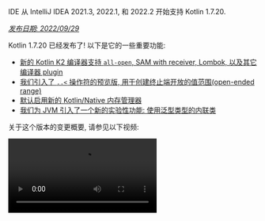 [//]: # (title: Kotlin 1.7.20 版中的新功能)

<tldr>
   <p>IDE 从 IntelliJ IDEA 2021.3, 2022.1, 和 2022.2 开始支持 Kotlin 1.7.20.</p>
</tldr>

_[发布日期: 2022/09/29](releases.md#release-details)_

Kotlin 1.7.20 已经发布了! 以下是它的一些重要功能:

* [新的 Kotlin K2 编译器支持 `all-open`, SAM with receiver, Lombok, 以及其它编译器 plugin](#support-for-kotlin-k2-compiler-plugins)
* [我们引入了 `..<` 操作符的预览版, 用于创建终止端开放的值范围(open-ended range)](#preview-of-the-operator-for-creating-open-ended-ranges)
* [默认启用新的 Kotlin/Native 内存管理器](#the-new-kotlin-native-memory-manager-enabled-by-default)
* [我们为 JVM 引入了一个新的实验性功能: 使用泛型类型的内联类](#generic-inline-classes)

关于这个版本的变更概要, 请参见以下视频:

<video src="https://www.youtube.com/v/OG9npowJgE8" title="Kotlin 1.7.20 版中的新功能"/>

## 对 Kotlin K2 编译器 plugin 的支持 {id="support-for-kotlin-k2-compiler-plugins"}

Kotlin 开发组还在继续稳定 K2 编译器.
K2 仍然在 **Alpha** 阶段
(如同 [Kotlin 1.7.0 发布版中宣布](whatsnew17.md#new-kotlin-k2-compiler-for-the-jvm-in-alpha) 的那样),
但现在它支持几种编译器 plugin.
你可以关注 [这个 YouTrack issue](https://youtrack.jetbrains.com/issue/KT-52604), 从 Kotlin 开发组得到新编译器的最新信息.

从 1.7.20 版开始, Kotlin K2 编译器支持以下 plugin:

* [`all-open`](all-open-plugin.md)
* [`no-arg`](no-arg-plugin.md)
* [SAM with receiver](sam-with-receiver-plugin.md)
* [Lombok](lombok.md)
* AtomicFU
* `jvm-abi-gen`

> 新的 K2 编译器的 Alpha 版只能用于 JVM 项目.
> 不支持 Kotlin/JS, Kotlin/Native, 或其他跨平台项目.
>
{style="warning"}

关于新的编译器以及它的益处, 请观看以下视频:
* [通往新 Kotlin 编译器之路](https://www.youtube.com/watch?v=iTdJJq_LyoY)
* [K2 编译器: 概要介绍](https://www.youtube.com/watch?v=db19VFLZqJM)

### 如何启用 Kotlin K2 编译器

要启用并测试 Kotlin K2 编译器, 请使用以下编译器选项:

```bash
-Xuse-k2
```

你可以在你的 `build.gradle(.kts)` 文件中指定这个选项:

<tabs group="build-script">
<tab title="Kotlin" group-key="kotlin">

```kotlin
tasks.withType<KotlinCompile> {
    kotlinOptions.useK2 = true
}
```

</tab>
<tab title="Groovy" group-key="groovy">

```groovy
compileKotlin {
    kotlinOptions.useK2 = true
}
```
</tab>
</tabs>

你可以在你的 JVM 项目中查看性能提升, 并与旧编译器的性能进行比较.

### 留下你对于新 K2 编译器的反馈意见

我们非常感谢你任何形式的反馈意见:
* 在 Kotlin Slack 中直接向 K2 开发者提供你的反馈意见: [得到邀请](https://surveys.jetbrains.com/s3/kotlin-slack-sign-up?_gl=1*ju6cbn*_ga*MTA3MTk5NDkzMC4xNjQ2MDY3MDU4*_ga_9J976DJZ68*MTY1ODMzNzA3OS4xMDAuMS4xNjU4MzQwODEwLjYw),
  并加入 [#k2-early-adopters](https://kotlinlang.slack.com/archives/C03PK0PE257) 频道.
* 如果在使用新 K2 编译器时遇到的任何问题, 请向 [我们的问题追踪系统](https://kotl.in/issue) 提交报告.
* [开启 **Send usage statistics** 选项](https://www.jetbrains.com/help/idea/settings-usage-statistics.html),
  允许 JetBrains 收集关于 K2 使用情况的匿名统计数据.

## 语言功能

Kotlin 1.7.20 引入了一些新的语言功能特性的预览版, 并对构建器类型推断增加了一些限制:

* [..< 操作符的预览版, 用于创建终止端开放的值范围(open-ended range)](#preview-of-the-operator-for-creating-open-ended-ranges)
* [新的 data object 声明](#improved-string-representations-for-singletons-and-sealed-class-hierarchies-with-data-objects)
* [构建器类型推断的限制](#new-builder-type-inference-restrictions)

### `..<` 操作符的预览版, 用于创建终止端开放的值范围(open-ended range) {id="preview-of-the-operator-for-creating-open-ended-ranges"}

> 这个新操作符是 [实验性功能](components-stability.md#stability-levels-explained), 在 IDE 中只有非常有限的支持.
>
{style="warning"}

这个发布版引入了新的 `..<` 操作符. Kotlin 已经有了 `..` 操作符来表达一个值范围.
新的 `..<` 操作符与 `until` 函数类似, 帮助你定义终止端开放的值范围.

<video src="https://www.youtube.com/watch?v=v0AHdAIBnbs" title="用于创建终止端开放的值范围(open-ended range)的新操作符"/>

我们的研究显示, 这个新操作符更适合表示终止端开放的值范围, 更清楚的表示值范围的上界没有包含在内.

下面是在 `when` 表达式中使用 `..<` 操作符的示例:

```kotlin
when (value) {
    in 0.0..<0.25 -> // 第 1 个 1/4
    in 0.25..<0.5 -> // 第 2 个 1/4
    in 0.5..<0.75 -> // 第 3 个 1/4
    in 0.75..1.0 ->  // 最后 1 个 1/4  <- 注意这里是封闭的值范围
}
```
{validate="false"}

#### 标准库 API 的变更

在共通的 Kotlin 标准库的 `kotlin.ranges` 包中, 将会引入以下新的类型和操作:

##### 新的 OpenEndRange&lt;T&gt; 接口

用于表达终止端开放的值范围的新接口与已有的 `ClosedRange<T>` 接口非常类似:

```kotlin
interface OpenEndRange<T : Comparable<T>> {
    // 值范围的下界
    val start: T
    // 值范围的上界, 不包含在值范围内
    val endExclusive: T
    operator fun contains(value: T): Boolean = value >= start && value < endExclusive
    fun isEmpty(): Boolean = start >= endExclusive
}
```
{validate="false"}

##### 在既有的可遍历的值范围中实现 OpenEndRange

现在, 如果开发者需要得到一个带开放的上界的值范围, 他们可以使用相同的值, 通过 `until` 函数等效的产生一个封闭的可遍历的值范围.
为了让这样的值范围能够用于接受 `OpenEndRange<T>` 的新 API, 我们希望在既有的可遍历的值范围中实现这个接口,
包括: `IntRange`, `LongRange`, `CharRange`, `UIntRange`, 和 `ULongRange`.
这样它们就能同时实现 `ClosedRange<T>` 和 `OpenEndRange<T>` 接口.

```kotlin
class IntRange : IntProgression(...), ClosedRange<Int>, OpenEndRange<Int> {
    override val start: Int
    override val endInclusive: Int
    override val endExclusive: Int
}
```
{validate="false"}

##### 用于标准类型的 rangeUntil 操作符

对于目前由 `rangeTo` 操作符定义的类型及其组合, 还会提供 `rangeUntil` 操作符.
作为原型, 我们以扩展函数的形式提供这些操作符, 但为了保持一致性, 在终止端开放的值范围 API 的稳定版发布之前, 我们计划让它们成为类的成员.

#### 如何启用 ..&lt; 操作符

要使用 `..<` 操作符, 或为你自己的类型实现这个操作符, 你需要启用 `-language-version 1.8` 编译器选项.

为支持标准类型的终止端开放值范围, 引入了新的 API 元素, 和通常的实验性标准库 API 一样, 这些元素需要使用者明确同意(opt-in):
`@OptIn(ExperimentalStdlibApi::class)`.
或者, 你也可以使用编译器选项: `-opt-in=kotlin.ExperimentalStdlibApi`.

[关于这个新操作符, 详情请参见这个 KEEP 文档](https://github.com/kotlin/KEEP/blob/open-ended-ranges/proposals/open-ended-ranges.md).

### 对单子(Singleton)与带 data object 的封闭类层级结构(Sealed Class Hierarchy), 改善了它们的字符串表示 {id="improved-string-representations-for-singletons-and-sealed-class-hierarchies-with-data-objects"}

> Data object 是 [实验性功能](components-stability.md#stability-levels-explained), 目前在 IDE 中只有非常有限的支持.
>
{style="warning"}

这个发布版引入了新类型的 `object` 声明供你使用: `data object`.
[Data object](https://youtrack.jetbrains.com/issue/KT-4107)
的行为与通常的 `object` 声明相同, 但默认带有更加良好格式化的 `toString` 表示.

<video src="https://www.youtube.com/v/ovAqcwFhEGc" title="Kotlin 1.7.20 中的数据对象"/>

```kotlin
package org.example
object MyObject
data object MyDataObject

fun main() {
    println(MyObject) // 输出结果是 org.example.MyObject@1f32e575
    println(MyDataObject) // 输出结果是 MyDataObject
}
```

因此封闭类层级结构(Sealed Class Hierarchy)很适合使用 `data object` 声明,  你可以和其他 `data class` 声明一起使用.
在下面的代码中, 我们将 `EndOfFile` 声明为 `data object`, 而不是单纯的 `object`,
因此它将带有良好格式化的 `toString`, 而不必手动编写这个函数, 同时又保持这个对象与其他 `data class` 定义的一致性:

```kotlin
sealed class ReadResult {
    data class Number(val value: Int) : ReadResult()
    data class Text(val value: String) : ReadResult()
    data object EndOfFile : ReadResult()
}

fun main() {
    println(ReadResult.Number(1)) // 输出结果是 Number(value=1)
    println(ReadResult.Text("Foo")) // 输出结果是 Text(value=Foo)
    println(ReadResult.EndOfFile) // 输出结果是 EndOfFile
}
```

#### 如何启用 data object

要在你的代码中使用 data object 声明, 请启用 `-language-version 1.9` 编译器选项.
在 Gradle 项目中, 你可以在你的 `build.gradle(.kts)` 文件中添加以下代码:

<tabs group="build-script">
<tab title="Kotlin" group-key="kotlin">

```kotlin
tasks.withType<org.jetbrains.kotlin.gradle.tasks.KotlinCompile>().configureEach {
    // ...
    kotlinOptions.languageVersion = "1.9"
}
```

</tab>
<tab title="Groovy" group-key="groovy">

```groovy
compileKotlin {
    // ...
    kotlinOptions.languageVersion = '1.9'
}
```
</tab>
</tabs>

关于 data object 的更多信息, 请参见 [KEEP 文档](https://github.com/Kotlin/KEEP/pull/316),
对于它们的实现, 也可以在这里提供你的反馈意见.

### 构建器类型推断的新限制 {id="new-builder-type-inference-restrictions"}

Kotlin 1.7.20 对 [构建器类型推断](using-builders-with-builder-inference.md) 功能添加了一些重要的限制, 可能会影响你的代码.
这些限制影响包含构建器 lambda 函数的代码, 在这些代码中, 不对 lambda 函数本身进行分析就无法判断参数类型. 而参数需要被用作类型参数.
现在, 编译器会对这样的代码一律报告错误, 要求你明确指定参数类型.

这是一个不兼容的变更, 但我们的研究演示, 这样的情况非常少见, 而且这样的限制通常不会影响你的代码.
如果有影响, 请参考下面的情况:

* 构建器推断包含扩展函数, 隐藏了同名的成员函数.

  如果你的代码包含扩展函数, 它的名称与在构建器推断中使用的名称相同, 那么编译器会提示错误:

    ```kotlin
    class Data {
        fun doSmth() {} // 1
    }

    fun <T> T.doSmth() {} // 2

    fun test() {
        buildList {
            this.add(Data())
            this.get(0).doSmth() // 这里解析的结果是函数 2 , 并导致错误
        }
    }
    ```
    {validate="false"}

  要修正这段代码, 你需要明确指定类型:

    ```kotlin
    class Data {
        fun doSmth() {} // 1
    }

    fun <T> T.doSmth() {} // 2

    fun test() {
        buildList<Data> { // 使用类型参数!
            this.add(Data())
            this.get(0).doSmth() // 这里解析的结果是函数 1
        }
    }
    ```

* 构建器推断使用多个 lambda 函数, 而且没有明确指定类型参数.

  如果在构建器推断中存在 2 个或以上的 lambda 代码段, 它们会影响到类型. 为了避免错误, 编译器会要求你明确指定类型:

    ```kotlin
    fun <T: Any> buildList(
        first: MutableList<T>.() -> Unit,
        second: MutableList<T>.() -> Unit
    ): List<T> {
        val list = mutableListOf<T>()
        list.first()
        list.second()
        return list
    }

    fun main() {
        buildList(
            first = { // this 的类型是: MutableList<String>
                add("")
            },
            second = { // this 的类型是: MutableList<Int>
                val i: Int = get(0)
                println(i)
            }
        )
    }
    ```
    {validate="false"}

  要修正这个错误, 你需要明确指定类型, 修正类型不匹配的问题:

    ```kotlin
    fun main() {
        buildList<Int>(
            first = { // this 的类型是: MutableList<Int>
                add(0)
            },
            second = { // this 的类型是: MutableList<Int>
                val i: Int = get(0)
                println(i)
            }
        )
    }
    ```

如果你遇到了以上情况以外的错误, 请向我们的团队 [提交一个 issue](https://kotl.in/issue).

关于构建器推断的这次更新, 详情请参见这个 [YouTrack issue](https://youtrack.jetbrains.com/issue/KT-53797).

## Kotlin/JVM

Kotlin 1.7.20 引入了泛型的内联类(Generic Inline Class), 对委托属性增加了更多的字节码优化,
还在 kapt stub 生成 task 中支持 IR, 因此可以在 kapt 中使用 Kotlin 的所有最新功能:

* [泛型的内联类(Generic Inline Class)](#generic-inline-classes)
* [对委托属性的更多优化](#more-optimized-cases-of-delegated-properties)
* [在 kapt stub 生成 task 中支持 JVM IR 后端](#support-for-the-jvm-ir-backend-in-kapt-stub-generating-task)

### 泛型的内联类(Generic Inline Class) {id="generic-inline-classes"}

> 泛型的内联类是 [实验性功能](components-stability.md#stability-levels-explained).
> 它随时有可能变更或被删除.
> 需要使用者同意(Opt-in) (详情见下文), 而且你应该只为评估的目的来使用这个功能.
> 希望你能通过我们的 [问题追踪系统](https://youtrack.jetbrains.com/issue/KT-52994) 提供你的反馈意见.
>
{style="warning"}

Kotlin 1.7.20 允许 JVM 内联类使用类型参数作为它的内部数据的类型.
编译器会将它映射为 `Any?`, 或者, 一般来说, 映射为类型参数的上界.

<video src="https://www.youtube.com/v/0JRPA0tt9og" title="Kotlin 1.7.20 中的泛型的内联类"/>

请参考下面的示例:

```kotlin
@JvmInline
value class UserId<T>(val value: T)

fun compute(s: UserId<String>) {} // 编译器生成 fun compute-<hashcode>(s: Any?)
```

函数接受内联类作为参数.
参数会被映射为类型参数的上界, 而不是类型参数.

要启用这个功能, 请使用 `-language-version 1.8` 编译器选项.

欢迎你通过我们的 [问题追踪系统](https://youtrack.jetbrains.com/issue/KT-52994) 提供你的反馈意见.

### 对委托属性的更多优化 {id="more-optimized-cases-of-delegated-properties"}

在 Kotlin 1.6.0 中, 我们优化了委托到一个属性的情况, 具体做法是,
省略域变量 `$delegate`, 并 [生成对被引用的属性的直接访问](whatsnew16.md#optimize-delegated-properties-which-call-get-set-on-the-given-kproperty-instance).
在 1.7.20 中, 我们对更多情况实现了这样的优化.
如果委托是以下情况, 现在也会省略域变量 `$delegate`:

* 命名对象:

  ```kotlin
  object NamedObject {
      operator fun getValue(thisRef: Any?, property: KProperty<*>): String = ...
  }

  val s: String by NamedObject
  ```
  {validate="false"}

* 同一个模块内, 带有 [后端域变量](properties.md#backing-fields) 和默认 getter 的 final `val` 属性:

  ```kotlin
  val impl: ReadOnlyProperty<Any?, String> = ...

  class A {
      val s: String by impl
  }
  ```
  {validate="false"}

* 常数表达式, 枚举值(Enum Entry), `this`, 或 `null`. 下面是 `this` 的例子:

  ```kotlin
  class A {
      operator fun getValue(thisRef: Any?, property: KProperty<*>) ...

      val s by this
  }
  ```
  {validate="false"}

详情请参见 [委托属性](delegated-properties.md).

欢迎你通过我们的 [问题追踪系统](https://youtrack.jetbrains.com/issue/KT-23397) 提供你的反馈意见.

### 在 kapt stub 生成 task 中支持 JVM IR 后端 {id="support-for-the-jvm-ir-backend-in-kapt-stub-generating-task"}

> 在 kapt stub 生成 task 中支持 JVM IR 后端是 [实验性功能](components-stability.md).
> 它随时有可能变更或被删除.
> 需要使用者同意(Opt-in) (详情见下文).
> 请注意, 只为评估和试验目的来使用这个功能.
>
{style="warning"}

在 1.7.20 以前, kapt stub 生成 task 使用旧的编译器后端,
并且 [kapt](kapt.md) 无法处理 [可重复的注解](annotations.md#repeatable-annotations).
在 Kotlin 1.7.20 中, 我们添加了在 kapt stub 生成 task 中对 [JVM IR 后端](whatsnew15.md#stable-jvm-ir-backend) 的支持.
因此在 kapt 中可以使用 Kotlin 的所有新功能, 包括可重复的注解.

要在 kapt 中使用 IR 后端, 请在你的 `gradle.properties` 文件中添加以下选项:

```none
kapt.use.jvm.ir=true
```

欢迎你通过我们的 [问题追踪系统](https://youtrack.jetbrains.com/issue/KT-49682) 提供你的反馈意见.

## Kotlin/Native

Kotlin 1.7.20 开始默认使用新的 Kotlin/Native 内存管理器, 并提供了选项来定制 `Info.plist` 文件:

* [默认使用新的内存管理器](#the-new-kotlin-native-memory-manager-enabled-by-default)
* [定制 Info.plist 文件](#customizing-the-info-plist-file)

### 默认启用新的 Kotlin/Native 内存管理器 {id="the-new-kotlin-native-memory-manager-enabled-by-default"}

这个发布版中, 改进了新内存管理器的稳定性, 并改善了性能, 因此我们将新内存管理器提升到 [Beta 版](components-stability.md).

以前的内存管理器使得编写并发和异步代码比较复杂, 包括实现 `kotlinx.coroutines` 库时的问题.
这些问题阻碍了 Kotlin Multiplatform Mobile 的应用, 因为同步的限制, 导致在 iOS 和 Android 平台共用 Kotlin 代码会发生问题.
新的内存管理器终于为 [Kotlin Multiplatform Mobile 提升到 Beta 版](https://blog.jetbrains.com/kotlin/2022/05/kotlin-multiplatform-mobile-beta-roadmap-update/) 铺好了道路.

新的内存管理器还支持编译器缓存, 使得编译时间能够与以前的版本媲美.
关于新内存管理器的更多益处, 请参见我们关于预览版的 [Blog 文章](https://blog.jetbrains.com/kotlin/2021/08/try-the-new-kotlin-native-memory-manager-development-preview/).
关于更多技术细节, 请参见这篇 [文档](native-memory-manager.md).

#### 配置与设置

从 Kotlin 1.7.20 开始, 默认使用新的内存管理器. 不需要额外的设置.

如果你已经手动启用了它, 你可以从你的 `gradle.properties` 文件删除 `kotlin.native.binary.memoryModel=experimental` 选项,
或从 `build.gradle(.kts)` 文件删除 `binaryOptions["memoryModel"] = "experimental"`.

如果需要, 你可以在你的 `gradle.properties` 文件中使用 `kotlin.native.binary.memoryModel=strict` 选项, 切换回原来的内存管理器.
但是, 对于原来的内存管理器, 编译器缓存支持就不再可用了, 因此编译时间会恶化.

#### 冻结(Freezing)

在新的内存管理器中, 冻结(Freezing)已被废弃. 请不要使用它, 除非你需要你的代码在原来的内存管理器中工作 (旧内存管理器中继续需要冻结).
对于需要继续支持原来的内存管理器的库开发者, 或开发者在使用新的内存管理器时遇到问题, 想要退回到旧内存管理器的情况, 这个功能可能有帮助.

这种情况下, 你可以临时性的同时支持新的和原来的内存管理器.
要忽略废弃导致的编译警告, 请执行以下步骤中的某一个:

* 在使用废弃的 API 的地方, 标注 `@OptIn(FreezingIsDeprecated::class)` 注解.
* 在 Gradle 中对所有的 Kotlin 源代码集使用 `languageSettings.optIn("kotlin.native.FreezingIsDeprecated")`.
* 传递编译器选项 `-opt-in=kotlin.native.FreezingIsDeprecated`.

#### 在 Swift/Objective-C 中调用 Kotlin suspending 函数

对于从 Swift 和 Objective-C 的主线程以外的线程调用 Kotlin `suspend` 函数的情况, 新的内存管理器还存在限制,
但你可以使用一个新的 Gradle 选项来解决.

这个限制最初是在原来的内存管理器中引入的, 针对代码将自己的后续代码派发在原来的线程中恢复执行的情况.
如果这个线程没有一个支持的事件循环, 这个任务就永远不会执行, 因此协程永远不会恢复执行.

在某些情况下, 可以不再需要这个限制, 但对所有必要条件的检查很难实现.
由于这个原因, 我们决定在新的内存管理器中继续保留这个限制, 同时引入一个选项, 允许你关闭这个限制.
要关闭它, 请向你的 `gradle.properties` 文件添加以下选项:

```none
kotlin.native.binary.objcExportSuspendFunctionLaunchThreadRestriction=none
```

> 如果你使用 `kotlinx.coroutines` 的 `native-mt` 版本, 或采用了相同的 "dispatch to the original thread" 方案的其他库,
> 请不要添加这个选项.
>
{style="warning"}

Kotlin 开发组非常感谢 [Ahmed El-Helw](https://github.com/ahmedre) 实现了这个选项.

#### 留下你的反馈意见

对我们的生态系统来说, 这是一个重大的变更. 如果你能够留下反馈意见, 帮助继续改善它, 我们将会非常感谢.

请在你的项目中试用新的内存管理器, 并 [在我们的问题追踪系统 YouTrack 中留下你的反馈意见](https://youtrack.jetbrains.com/issue/KT-48525).

### 定制 Info.plist 文件 {id="customizing-the-info-plist-file"}

生成框架时, Kotlin/Native 编译器会生成信息属性列表文件, `Info.plist`.
在以前的版本中, 定制这个文件的内容会很麻烦. 从 Kotlin 1.7.20开始, 你可以直接设置以下属性:

| 属性                         | 二进制选项                  |
|------------------------------|----------------------------|
| `CFBundleIdentifier`         | `bundleId`                 |
| `CFBundleShortVersionString` | `bundleShortVersionString` |
| `CFBundleVersion`            | `bundleVersion`            |

要设置这些属性, 请使用对于的二进制选项.
可以指定编译器选项 `-Xbinary=$option=$value`, 或对需要的框架设置 `binaryOption(option, value)` Gradle DSL.

Kotlin 开发组非常感谢 Mads Ager 实现了这个功能.

## Kotlin/JS

Kotlin/JS 有了一些功能增强, 改进了开发者体验, 并提升了性能:

* 由于依赖项装载的性能改进, 在增量构建和完全构建中, Klib 的生成都更加快速了.
* 重新实现了 [对开发阶段二进制文件的增量编译](js-ir-compiler.md#incremental-compilation-for-development-binaries) 功能,
  实现了完全构建时的很大改进, 更快的增量构建, 以及稳定性提升.
* 我们对内嵌对象, 封闭类, 以及构造器中的可选参数, 改进了 `.d.ts` 文件的生成.

## Gradle

Kotlin Gradle plugin 的更新主要是兼容新的 Gradle 功能和最新的 Gradle 版本.

Kotlin 1.7.20 包含的变更是支持 Gradle 7.1.
删除或替换了已废弃的方法和属性, 减少了由 Kotlin Gradle plugin 造成的废弃警告的数量, 而且有助于将来支持 Gradle 8.0.

但是, 存在一些潜在的不兼容的变更, 需要你注意:

### 编译目标的配置

* `org.jetbrains.kotlin.gradle.dsl.SingleTargetExtension` 现在有一个泛型参数, `SingleTargetExtension<T : KotlinTarget>`.
* `kotlin.targets.fromPreset()` convention 已被废弃.
  作为代替, 你可以继续使用 `kotlin.targets { fromPreset() }` 方案,
  但我们推荐 [明确设置编译目标](multiplatform-discover-project.md#targets).
* 在 `kotlin.targets { }` 代码段内, 由 Gradle 自动生成的编译目标访问器不再可用.
  请改为使用 `findByName("targetName")` 方法.

  注意, 对 `kotlin.targets` 的情况, 这些访问器仍然可以使用, 比如对 `kotlin.targets.linuxX64`.

### 源代码目录的配置

Kotlin Gradle plugin 对 Java `SourceSet` 组添加了 Kotlin `SourceDirectorySet`, 作为一个 `kotlin` 扩展.
因此可以在 `build.gradle.kts` 文件内, 以类似于对
[Java, Groovy, 和 Scala](https://docs.gradle.org/7.1/release-notes.html#easier-source-set-configuration-in-kotlin-dsl)
的方式来配置源代码目录:

```kotlin
sourceSets {
    main {
        kotlin {
            java.setSrcDirs(listOf("src/java"))
            kotlin.setSrcDirs(listOf("src/kotlin"))
        }
    }
}
```

你不再需要使用已废弃的 Gradle 方式来为 Kotlin 指定源代码目录.

记住, 你还可以使用 `kotlin` 扩展来访问 `KotlinSourceSet`:

```kotlin
kotlin {
    sourceSets {
        main {
            // ...
        }
    }
}
```

### JVM toolchain 配置的新方法

这个发布版提供了一个新的 `jvmToolchain()` 方法, 用来启用 [JVM toolchain 功能](gradle-configure-project.md#gradle-java-toolchains-support).
如果你不需要任何额外的 [配置设定](https://docs.gradle.org/current/javadoc/org/gradle/jvm/toolchain/JavaToolchainSpec.html),
比如 `implementation` 或 `vendor`, 你可以通过 Kotlin 扩展使用这个方法:

```kotlin
kotlin {
    jvmToolchain(17)
}
```

这样可以简化 Kotlin 项目的设置过程, 无需添加额外的配置.
在这次的发布版之前, 你只能通过以下方式指定 JDK 版本:

```kotlin
kotlin {
    jvmToolchain {
        languageVersion.set(JavaLanguageVersion.of(17))
    }
}
```

## 标准库

Kotlin 1.7.20 对 `java.nio.file.Path` 类提供了新的 [扩展函数](extensions.md#extension-functions), 可以用来遍历文件树:

* `walk()`
   惰性的(lazily)遍历以指定路径为根的文件树.
* `fileVisitor()`
   可以单独创建一个 `FileVisitor`. `FileVisitor` 定义遍历目录和文件时的行为.
* `visitFileTree(fileVisitor: FileVisitor, ...)`
   接收一个预先定义的 `FileVisitor`, 然后使用 `java.nio.file.Files.walkFileTree()` 来遍历文件树.
* `visitFileTree(..., builderAction: FileVisitorBuilder.() -> Unit)`
  使用 `builderAction` 创建一个 `FileVisitor`, 然后调用 `visitFileTree(fileVisitor, ...)` 函数.
* `FileVisitResult`
  是 `FileVisitor` 的返回类型, 默认值是 `CONTINUE`, 表示继续文件遍历过程.

> `java.nio.file.Path` 的这些新扩展函数是 [实验性功能](components-stability.md).
> 随时有可能变更或被删除.
> 需要使用者同意(Opt-in) (详情见下文).
> 请注意, 只为评估和试验目的来使用这个功能.
>
{style="warning"}

下面是使用这些新扩展函数能够实现的一些功能:

* 明确创建一个 `FileVisitor`, 然后使用它:

  ```kotlin
  val cleanVisitor = fileVisitor {
      onPreVisitDirectory { directory, attributes ->
          // 这里可以实现访问目录时的某些逻辑
          FileVisitResult.CONTINUE
      }

      onVisitFile { file, attributes ->
          // 这里可以实现访问文件时的某些逻辑
          FileVisitResult.CONTINUE
      }
  }

  // 这里可以实现某些逻辑

  projectDirectory.visitFileTree(cleanVisitor)
  ```

* 使用 `builderAction` 创建一个 `FileVisitor`, 然后立即使用它:

  ```kotlin
  projectDirectory.visitFileTree {
      // builderAction 的定义:
      onPreVisitDirectory { directory, attributes ->
          // 这里可以实现访问目录时的某些逻辑
          FileVisitResult.CONTINUE
      }

      onVisitFile { file, attributes ->
          // 这里可以实现访问文件时的某些逻辑
          FileVisitResult.CONTINUE
      }
  }
  ```

* 使用 `walk()` 函数, 遍历以指定的路径为根的文件树:

  ```kotlin
  @OptIn(kotlin.io.path.ExperimentalPathApi::class)
  fun traverseFileTree() {
      val cleanVisitor = fileVisitor {
          onPreVisitDirectory { directory, _ ->
              if (directory.name == "build") {
                  directory.toFile().deleteRecursively()
                  FileVisitResult.SKIP_SUBTREE
              } else {
                  FileVisitResult.CONTINUE
              }
          }

          onVisitFile { file, _ ->
              if (file.extension == "class") {
                  file.deleteExisting()
              }
              FileVisitResult.CONTINUE
          }
      }

      val rootDirectory = createTempDirectory("Project")

      rootDirectory.resolve("src").let { srcDirectory ->
          srcDirectory.createDirectory()
          srcDirectory.resolve("A.kt").createFile()
          srcDirectory.resolve("A.class").createFile()
      }

      rootDirectory.resolve("build").let { buildDirectory ->
          buildDirectory.createDirectory()
          buildDirectory.resolve("Project.jar").createFile()
      }


      // 使用 walk 函数:
      val directoryStructure = rootDirectory.walk(PathWalkOption.INCLUDE_DIRECTORIES)
          .map { it.relativeTo(rootDirectory).toString() }
          .toList().sorted()
      assertPrints(directoryStructure, "[, build, build/Project.jar, src, src/A.class, src/A.kt]")

      rootDirectory.visitFileTree(cleanVisitor)

      val directoryStructureAfterClean = rootDirectory.walk(PathWalkOption.INCLUDE_DIRECTORIES)
          .map { it.relativeTo(rootDirectory).toString() }
          .toList().sorted()
      assertPrints(directoryStructureAfterClean, "[, src, src/A.kt]")
  }
  ```

和其他的实验性 API 一样, 这些新扩展函数需要使用者同意(Opt-in):
`@OptIn(kotlin.io.path.ExperimentalPathApi::class)` 或 `@kotlin.io.path.ExperimentalPathApi`.
或者, 你可以使用编译器选项: `-opt-in=kotlin.io.path.ExperimentalPathApi`.

对于 [`walk()` 函数](https://youtrack.jetbrains.com/issue/KT-52909) 和
[visit 扩展函数](https://youtrack.jetbrains.com/issue/KT-52910),
我们期待你能通过 YouTrack 提供返回意见.

## 文档更新

从上一次发布之后, Kotlin 文档有了很大的变更:

### 文档的改进和新增

* [基本类型概述](basic-types.md) –
  学习 Kotlin 中使用的基本类型: 数值, Booleans, 字符, 字符串, 数组, 以及无符号整数.
* [Kotlin 开发使用的 IDE](kotlin-ide.md) –
  查看带有官方 Kotlin 支持的 IDE, 以及带有社区支持的 plugin 的工具.

### Kotlin Multiplatform 期刊中的新文章

* [原生(Native)应用程序开发与跨平台(cross-platform)移动应用程序开发: 如何选择?](native-and-cross-platform.md) –
  阅读我们的概述, 以及跨平台(cross-platform)应用程序开发和原生(Native)方案各自的优势.
* [跨平台应用程序开发最流行的 6 种框架](cross-platform-frameworks.md) –
  查看各个框架的关键要素, 帮助你为跨平台项目选择正确的框架.

### 教程的改进和新增

* [Kotlin Multiplatform 入门](https://www.jetbrains.com/help/kotlin-multiplatform-dev/multiplatform-create-first-app.html)
  – 学习使用 Kotlin 进行跨平台移动应用程序开发, 并创建一个可以同时运行于 Android 和 iOS 平台的应用程序.
* [使用 React 和 Kotlin/JS 创建 Web 应用程序](js-react.md)
  – 创建一个浏览器应用程序, 学习一个典型的 React 程序中用到的 Kotlin 的 DSL 和功能特性.

### Kotlin 的发布版本文档的变更

我们不再对各个发布版提供推荐的 kotlinx 库列表.
这个列表只包含推荐的版本, 以及 Kotlin 本身测试过的版本.
其中不包括各个库直接的相互依赖, 以及它们需要 kotlinx 的哪个版本, 这些版本可能与推荐的 Kotlin 版本不同.

我们正在寻找方法来提供库之间相互关联相互依赖的信息,
以便于你来判断, 当你升级你的项目的 Kotlin 版本时, 应该使用 kotlinx 库的哪个版本.

## 安装 Kotlin 1.7.20 {id="install-kotlin-1-7-20"}

[IntelliJ IDEA](https://www.jetbrains.com/idea/download/) 2021.3, 2022.1, 和 2022.2
会自动建议将 Kotlin plugin 更新到版本 1.7.20.

> 对于 Android Studio Dolphin (213), Electric Eel (221), 和 Flamingo (222),
> Android Studios 的后续更新会带有 Kotlin plugin 1.7.20.
>
{style="note"}

新的命令行编译器可以通过 [GitHub 发布页面](https://github.com/JetBrains/kotlin/releases/tag/v1.7.20) 下载.

### Kotlin 1.7.20 的兼容性指南 {id="compatibility-guide-for-kotlin-1-7-20"}

尽管 Kotlin 1.7.20 是一个增量发布版, 但我们仍然不得不进行了一些不兼容的变更, 以解决 Kotlin 1.7.0 中的一些问题.

关于这些不兼容的变更, 详情请参见 [Kotlin 1.7.20 兼容性指南](compatibility-guide-1720.md).
